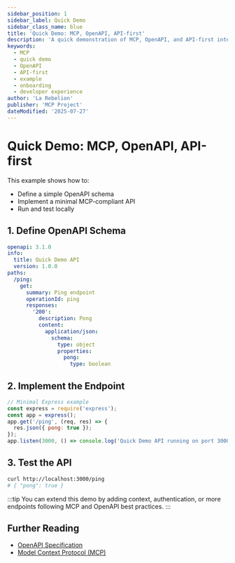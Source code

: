 ```yaml
---
sidebar_position: 1
sidebar_label: Quick Demo
sidebar_class_name: blue
title: 'Quick Demo: MCP, OpenAPI, API-first'
description: 'A quick demonstration of MCP, OpenAPI, and API-first integration with code and deployment steps.'
keywords:
  - MCP
  - quick demo
  - OpenAPI
  - API-first
  - example
  - onboarding
  - developer experience
author: 'La Rebelion'
publisher: 'MCP Project'
dateModified: '2025-07-27'
---
```


# Quick Demo: MCP, OpenAPI, API-first

This example shows how to:
- Define a simple OpenAPI schema
- Implement a minimal MCP-compliant API
- Run and test locally

## 1. Define OpenAPI Schema
```yaml
openapi: 3.1.0
info:
  title: Quick Demo API
  version: 1.0.0
paths:
  /ping:
    get:
      summary: Ping endpoint
      operationId: ping
      responses:
        '200':
          description: Pong
          content:
            application/json:
              schema:
                type: object
                properties:
                  pong:
                    type: boolean
```

## 2. Implement the Endpoint
```js
// Minimal Express example
const express = require('express');
const app = express();
app.get('/ping', (req, res) => {
  res.json({ pong: true });
});
app.listen(3000, () => console.log('Quick Demo API running on port 3000'));
```

## 3. Test the API
```sh
curl http://localhost:3000/ping
# { "pong": true }
```

:::tip
You can extend this demo by adding context, authentication, or more endpoints following MCP and OpenAPI best practices.
:::

## Further Reading
- [OpenAPI Specification](https://swagger.io/specification/)
- [Model Context Protocol (MCP)](https://github.com/la-rebelion)
